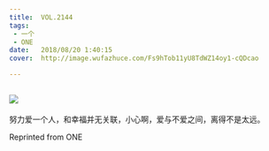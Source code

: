 ```yaml
---
title:	VOL.2144
tags:
 - 一个
 - ONE
date:	2018/08/20 1:40:15
cover:	http://image.wufazhuce.com/Fs9hTob11yU8TdWZ14oy1-cQDcao

---
```

![](http://image.wufazhuce.com/Fs9hTob11yU8TdWZ14oy1-cQDcao)
---

努力爱一个人，和幸福并无关联，小心啊，爱与不爱之间，离得不是太远。
 
Reprinted from ONE
